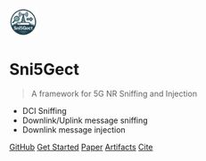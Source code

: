 <img src="_media/Sni5Gect.png" style="width:10%;">

# Sni5Gect

> A framework for 5G NR Sniffing and Injection 

- DCI Sniffing
- Downlink/Uplink message sniffing
- Downlink message injection

[GitHub](https://github.com/asset-group/Sni5Gect-5GNR-sniffing-and-exploitation)
[Get Started](#get_started)
[Paper](https://www.usenix.org/conference/usenixsecurity25/presentation/luo-shijie)
[Artifacts](https://doi.org/10.5281/zenodo.16712370)
[Cite](/cite)
